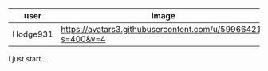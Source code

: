 |        user         |             image         |           name          |
| -------------------- | -------------------------- | ------------------------- |
| Hodge931  |   https://avatars3.githubusercontent.com/u/59966421?s=400&v=4  |        HUO QI       |
I just start...
